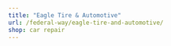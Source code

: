 ```yaml
---
title: "Eagle Tire & Automotive"
url: /federal-way/eagle-tire-and-automotive/
shop: car repair
---
```

